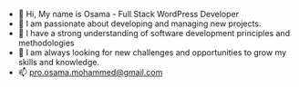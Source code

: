 - 👋 Hi, My name is Osama - Full Stack WordPress Developer  
- 👀 I am passionate about developing and managing new projects.
- 🌱 I have a strong understanding of software development principles and methodologies
- 💞️ I am always looking for new challenges and opportunities to grow my skills and knowledge.
- 📫 pro.osama.mohammed@gmail.com
<!---
pro-osso/pro-osso is a ✨ special ✨ repository because its `README.md` (this file) appears on your GitHub profile.
You can click the Preview link to take a look at your changes.
--->
